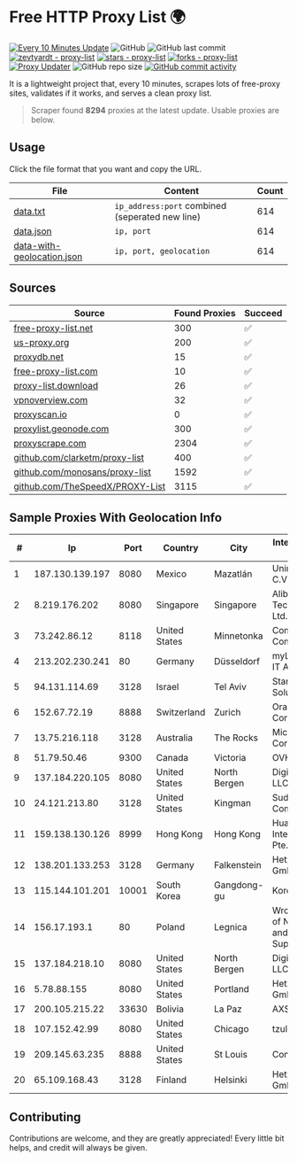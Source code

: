 
# Free HTTP Proxy List 🌍

[![Every 10 Minutes Update](https://github.com/mertguvencli/http-proxy-list/actions/workflows/main.yml/badge.svg?branch=main)](https://github.com/mertguvencli/http-proxy-list/actions/workflows/main.yml)
![GitHub](https://img.shields.io/github/license/mertguvencli/http-proxy-list)
![GitHub last commit](https://img.shields.io/github/last-commit/mertguvencli/http-proxy-list)
[![zevtyardt - proxy-list](https://img.shields.io/static/v1?label=zevtyardt&message=proxy-list&color=blue&logo=github)](https://github.com/zevtyardt/proxy-list "Go to GitHub repo")
[![stars - proxy-list](https://img.shields.io/github/stars/zevtyardt/proxy-list?style=social)](https://github.com/zevtyardt/proxy-list)
[![forks - proxy-list](https://img.shields.io/github/forks/zevtyardt/proxy-list?style=social)](https://github.com/zevtyardt/proxy-list)
[![Proxy Updater](https://github.com/zevtyardt/proxy-list/workflows/Proxy%20Updater/badge.svg)](https://github.com/zevtyardt/proxy-list/actions?query=workflow:"Proxy+Updater")
![GitHub repo size](https://img.shields.io/github/repo-size/zevtyardt/proxy-list)
[![GitHub commit activity](https://img.shields.io/github/commit-activity/m/zevtyardt/proxy-list?logo=commits)](https://github.com/zevtyardt/proxy-list/commits/main)

It is a lightweight project that, every 10 minutes, scrapes lots of free-proxy sites, validates if it works, and serves a clean proxy list.

> Scraper found **8294** proxies at the latest update. Usable proxies are below.

## Usage

Click the file format that you want and copy the URL.

|File|Content|Count|
|----|-------|-----|
|[data.txt](https://raw.githubusercontent.com/mertguvencli/http-proxy-list/main/proxy-list/data.txt)|`ip_address:port` combined (seperated new line)|614|
|[data.json](https://raw.githubusercontent.com/mertguvencli/http-proxy-list/main/proxy-list/data.json)|`ip, port`|614|
|[data-with-geolocation.json](https://raw.githubusercontent.com/mertguvencli/http-proxy-list/main/proxy-list/data-with-geolocation.json)|`ip, port, geolocation`|614|

## Sources

|Source|Found Proxies|Succeed|
|------|-------------|-------|
|[free-proxy-list.net](https://free-proxy-list.net)|300|✅|
|[us-proxy.org](https://www.us-proxy.org)|200|✅|
|[proxydb.net](http://proxydb.net)|15|✅|
|[free-proxy-list.com](https://free-proxy-list.com/?page=&port=&type%5B%5D=http&type%5B%5D=https&up_time=0&search=Search)|10|✅|
|[proxy-list.download](https://www.proxy-list.download/HTTP)|26|✅|
|[vpnoverview.com](https://vpnoverview.com/privacy/anonymous-browsing/free-proxy-servers)|32|✅|
|[proxyscan.io](https://www.proxyscan.io)|0|✅|
|[proxylist.geonode.com](https://proxylist.geonode.com/api/proxy-list?limit=300&page=1&sort_by=lastChecked&sort_type=desc&protocols=http,https)|300|✅|
|[proxyscrape.com](https://api.proxyscrape.com/v2/?request=displayproxies&protocol=http&timeout=10000&country=all&ssl=all&anonymity=all)|2304|✅|
|[github.com/clarketm/proxy-list](https://raw.githubusercontent.com/clarketm/proxy-list/master/proxy-list-raw.txt)|400|✅|
|[github.com/monosans/proxy-list](https://raw.githubusercontent.com/monosans/proxy-list/main/proxies/http.txt)|1592|✅|
|[github.com/TheSpeedX/PROXY-List](https://raw.githubusercontent.com/TheSpeedX/PROXY-List/master/http.txt)|3115|✅|


## Sample Proxies With Geolocation Info

|#|Ip|Port|Country|City|Internet Service Provider|
|-|--|----|-------|----|-------------------------|
|1|187.130.139.197|8080|Mexico|Mazatlán|Uninet S.A. de C.V.|
|2|8.219.176.202|8080|Singapore|Singapore|Alibaba (US) Technology Co., Ltd.|
|3|73.242.86.12|8118|United States|Minnetonka|Comcast Cable Communications|
|4|213.202.230.241|80|Germany|Düsseldorf|myLoc managed IT AG|
|5|94.131.114.69|3128|Israel|Tel Aviv|Stark Industries Solutions LTD|
|6|152.67.72.19|8888|Switzerland|Zurich|Oracle Corporation|
|7|13.75.216.118|3128|Australia|The Rocks|Microsoft Corporation|
|8|51.79.50.46|9300|Canada|Victoria|OVH SAS|
|9|137.184.220.105|8080|United States|North Bergen|DigitalOcean, LLC|
|10|24.121.213.80|3128|United States|Kingman|Suddenlink Communications|
|11|159.138.130.126|8999|Hong Kong|Hong Kong|Huawei International Pte. Ltd.|
|12|138.201.133.253|3128|Germany|Falkenstein|Hetzner Online GmbH|
|13|115.144.101.201|10001|South Korea|Gangdong-gu|Korea Telecom|
|14|156.17.193.1|80|Poland|Legnica|Wroclaw Centre of Networking and Supercomputing|
|15|137.184.218.10|8080|United States|North Bergen|DigitalOcean, LLC|
|16|5.78.88.155|8080|United States|Portland|Hetzner Online GmbH|
|17|200.105.215.22|33630|Bolivia|La Paz|AXS Bolivia S. A.|
|18|107.152.42.99|8080|United States|Chicago|tzulo, inc.|
|19|209.145.63.235|8888|United States|St Louis|Contabo Inc.|
|20|65.109.168.43|3128|Finland|Helsinki|Hetzner Online GmbH|



## Contributing

Contributions are welcome, and they are greatly appreciated! Every
little bit helps, and credit will always be given.

